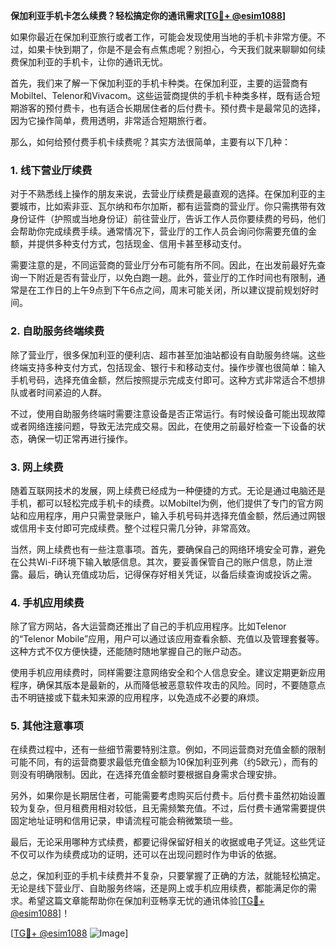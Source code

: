 **保加利亚手机卡怎么续费？轻松搞定你的通讯需求[[TG💪+ @esim1088](https://t.me/s/esim1088)]**

如果你最近在保加利亚旅行或者工作，可能会发现使用当地的手机卡非常方便。不过，如果卡快到期了，你是不是会有点焦虑呢？别担心，今天我们就来聊聊如何续费保加利亚的手机卡，让你的通讯无忧。

首先，我们来了解一下保加利亚的手机卡种类。在保加利亚，主要的运营商有Mobiltel、Telenor和Vivacom。这些运营商提供的手机卡种类多样，既有适合短期游客的预付费卡，也有适合长期居住者的后付费卡。预付费卡是最常见的选择，因为它操作简单，费用透明，非常适合短期旅行者。

那么，如何给预付费手机卡续费呢？其实方法很简单，主要有以下几种：

### 1. 线下营业厅续费

对于不熟悉线上操作的朋友来说，去营业厅续费是最直观的选择。在保加利亚的主要城市，比如索非亚、瓦尔纳和布尔加斯，都有运营商的营业厅。你只需携带有效身份证件（护照或当地身份证）前往营业厅，告诉工作人员你要续费的号码，他们会帮助你完成续费手续。通常情况下，营业厅的工作人员会询问你需要充值的金额，并提供多种支付方式，包括现金、信用卡甚至移动支付。

需要注意的是，不同运营商的营业厅分布可能有所不同。因此，在出发前最好先查询一下附近是否有营业厅，以免白跑一趟。此外，营业厅的工作时间也有限制，通常是在工作日的上午9点到下午6点之间，周末可能关闭，所以建议提前规划好时间。

### 2. 自助服务终端续费

除了营业厅，很多保加利亚的便利店、超市甚至加油站都设有自助服务终端。这些终端支持多种支付方式，包括现金、银行卡和移动支付。操作步骤也很简单：输入手机号码，选择充值金额，然后按照提示完成支付即可。这种方式非常适合不想排队或者时间紧迫的人群。

不过，使用自助服务终端时需要注意设备是否正常运行。有时候设备可能出现故障或者网络连接问题，导致无法完成交易。因此，在使用之前最好检查一下设备的状态，确保一切正常再进行操作。

### 3. 网上续费

随着互联网技术的发展，网上续费已经成为一种便捷的方式。无论是通过电脑还是手机，都可以轻松完成手机卡的续费。以Mobiltel为例，他们提供了专门的官方网站和应用程序，用户只需登录账户，输入手机号码并选择充值金额，然后通过网银或信用卡支付即可完成续费。整个过程只需几分钟，非常高效。

当然，网上续费也有一些注意事项。首先，要确保自己的网络环境安全可靠，避免在公共Wi-Fi环境下输入敏感信息。其次，要妥善保管自己的账户信息，防止泄露。最后，确认充值成功后，记得保存好相关凭证，以备后续查询或投诉之需。

### 4. 手机应用续费

除了官方网站，各大运营商还推出了自己的手机应用程序。比如Telenor的“Telenor Mobile”应用，用户可以通过该应用查看余额、充值以及管理套餐等。这种方式不仅方便快捷，还能随时随地掌握自己的账户动态。

使用手机应用续费时，同样需要注意网络安全和个人信息安全。建议定期更新应用程序，确保其版本是最新的，从而降低被恶意软件攻击的风险。同时，不要随意点击不明链接或下载未知来源的应用程序，以免造成不必要的麻烦。

### 5. 其他注意事项

在续费过程中，还有一些细节需要特别注意。例如，不同运营商对充值金额的限制可能不同，有的运营商要求最低充值金额为10保加利亚列弗（约5欧元），而有的则没有明确限制。因此，在选择充值金额时要根据自身需求合理安排。

另外，如果你是长期居住者，可能需要考虑购买后付费卡。后付费卡虽然初始设置较为复杂，但月租费用相对较低，且无需频繁充值。不过，后付费卡通常需要提供固定地址证明和信用记录，申请流程可能会稍微繁琐一些。

最后，无论采用哪种方式续费，都要记得保留好相关的收据或电子凭证。这些凭证不仅可以作为续费成功的证明，还可以在出现问题时作为申诉的依据。

总之，保加利亚的手机卡续费并不复杂，只要掌握了正确的方法，就能轻松搞定。无论是线下营业厅、自助服务终端，还是网上或手机应用续费，都能满足你的需求。希望这篇文章能帮助你在保加利亚畅享无忧的通讯体验[[TG💪+ @esim1088](https://t.me/s/esim1088)]！

[[TG💪+ @esim1088](https://t.me/s/esim1088) ![Image](https://i.postimg.cc/4NQfJmqS/Snipaste-2025-05-13-00-14-12.png)]